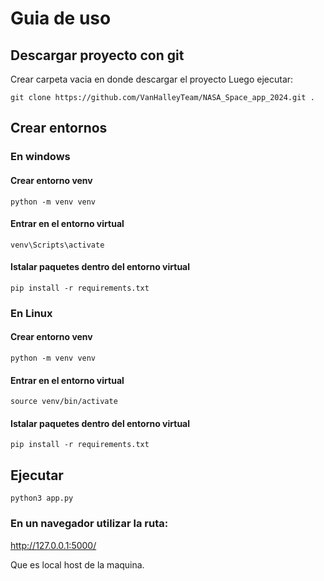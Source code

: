 # Guia de uso

## Descargar proyecto con git
Crear carpeta vacia en donde descargar el proyecto
Luego ejecutar:

`git clone https://github.com/VanHalleyTeam/NASA_Space_app_2024.git .`

## Crear entornos
### En windows
#### Crear entorno venv
`python -m venv venv`

#### Entrar en el entorno virtual
`venv\Scripts\activate`

#### Istalar paquetes dentro del entorno virtual
`pip install -r requirements.txt`

### En Linux
#### Crear entorno venv
`python -m venv venv`

#### Entrar en el entorno virtual
`source venv/bin/activate`

#### Istalar paquetes dentro del entorno virtual
`pip install -r requirements.txt`

## Ejecutar
`python3 app.py`

### En un navegador utilizar la ruta:

http://127.0.0.1:5000/

Que es local host de la maquina.
